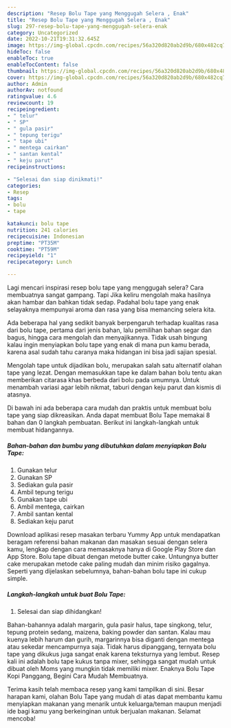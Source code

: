 ```yaml
---
description: "Resep Bolu Tape yang Menggugah Selera , Enak"
title: "Resep Bolu Tape yang Menggugah Selera , Enak"
slug: 297-resep-bolu-tape-yang-menggugah-selera-enak
category: Uncategorized
date: 2022-10-21T19:31:32.645Z
image: https://img-global.cpcdn.com/recipes/56a320d820ab2d9b/680x482cq70/bolu-tape-foto-resep-utama.jpg
hideToc: false
enableToc: true
enableTocContent: false
thumbnail: https://img-global.cpcdn.com/recipes/56a320d820ab2d9b/680x482cq70/bolu-tape-foto-resep-utama.jpg
cover: https://img-global.cpcdn.com/recipes/56a320d820ab2d9b/680x482cq70/bolu-tape-foto-resep-utama.jpg
author: Admin
authorAv: notfound
ratingvalue: 4.6
reviewcount: 19
recipeingredient:
- " telur"
- " SP"
- " gula pasir"
- " tepung terigu"
- " tape ubi"
- " mentega cairkan"
- " santan kental"
- " keju parut"
recipeinstructions:

- "Selesai dan siap dinikmati!"
categories:
- Resep
tags:
- bolu
- tape

katakunci: bolu tape 
nutrition: 241 calories
recipecuisine: Indonesian
preptime: "PT35M"
cooktime: "PT59M"
recipeyield: "1"
recipecategory: Lunch

---
```



Lagi mencari inspirasi resep bolu tape yang menggugah selera? Cara membuatnya sangat gampang. Tapi Jika keliru mengolah maka hasilnya akan hambar dan bahkan tidak sedap. Padahal bolu tape yang enak selayaknya mempunyai aroma dan rasa yang bisa memancing selera kita.


Ada beberapa hal yang sedikit banyak berpengaruh terhadap kualitas rasa dari bolu tape, pertama dari jenis bahan, lalu pemilihan bahan segar dan bagus, hingga cara mengolah dan menyajikannya. Tidak usah bingung kalau ingin menyiapkan bolu tape yang enak di mana pun kamu berada, karena asal sudah tahu caranya maka hidangan ini bisa jadi sajian spesial.

Mengolah tape untuk dijadikan bolu, merupakan salah satu alternatif olahan tape yang lezat. Dengan memasukkan tape ke dalam bahan bolu tentu akan memberikan citarasa khas berbeda dari bolu pada umumnya. Untuk menambah variasi agar lebih nikmat, taburi dengan keju parut dan kismis di atasnya.


Di bawah ini ada beberapa cara mudah dan praktis untuk membuat bolu tape yang siap dikreasikan. Anda dapat membuat Bolu Tape memakai 8 bahan dan 0 langkah pembuatan. Berikut ini langkah-langkah untuk membuat hidangannya.

<!--inarticleads1-->

##### Bahan-bahan dan bumbu yang dibutuhkan dalam menyiapkan Bolu Tape:

1. Gunakan  telur
1. Gunakan  SP
1. Sediakan  gula pasir
1. Ambil  tepung terigu
1. Gunakan  tape ubi
1. Ambil  mentega, cairkan
1. Ambil  santan kental
1. Sediakan  keju parut


Download aplikasi resep masakan terbaru Yummy App untuk mendapatkan beragam referensi bahan makanan dan masakan sesuai dengan selera kamu, lengkap dengan cara memasaknya hanya di Google Play Store dan App Store. Bolu tape dibuat dengan metode butter cake. Untungnya butter cake merupakan metode cake paling mudah dan minim risiko gagalnya. Seperti yang dijelaskan sebelumnya, bahan-bahan bolu tape ini cukup simple. 

<!--inarticleads2-->

##### Langkah-langkah untuk buat Bolu Tape:


1. Selesai dan siap dihidangkan!

Bahan-bahannya adalah margarin, gula pasir halus, tape singkong, telur, tepung protein sedang, maizena, baking powder dan santan. Kalau mau kuenya lebih harum dan gurih, margarinnya bisa diganti dengan mentega atau sekedar mencampurnya saja. Tidak harus dipanggang, ternyata bolu tape yang dikukus juga sangat enak karena teksturnya yang lembut. Resep kali ini adalah bolu tape kukus tanpa mixer, sehingga sangat mudah untuk dibuat oleh Moms yang mungkin tidak memiliki mixer. Enaknya Bolu Tape Kopi Panggang, Begini Cara Mudah Membuatnya. 

Terima kasih telah membaca resep yang kami tampilkan di sini. Besar harapan kami, olahan Bolu Tape yang mudah di atas dapat membantu kamu menyiapkan makanan yang menarik untuk keluarga/teman maupun menjadi ide bagi kamu yang berkeinginan untuk berjualan makanan. Selamat mencoba!
